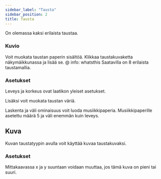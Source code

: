 ```yaml
---
sidebar_label: "Tausta"
sidebar_position: 2
title: Tausta
---
```


On olemassa kaksi erilaista taustaa.

### Kuvio

Voit muokata taustan paperin sisältöä. Klikkaa taustakuvaketta näkymäikkunassa ja lisää se. @ info: whatsthis Saatavilla on 8 erilaista taustamallia.

### Asetukset

Leveys ja korkeus ovat laatikon yleiset asetukset.

Lisäksi voit muokata taustan väriä.

Laskenta ja väli ominaisuus voit luoda musiikkipaperia. Musiikkipaperille asetettu määrä 5 ja väli enemmän kuin leveys.

## Kuva

Kuvan taustatyypin avulla voit käyttää kuvaa taustakuvaksi.

### Asetukset

Mittakaavassa x ja y suuntaan voidaan muuttaa, jos tämä kuva on pieni tai suuri.
